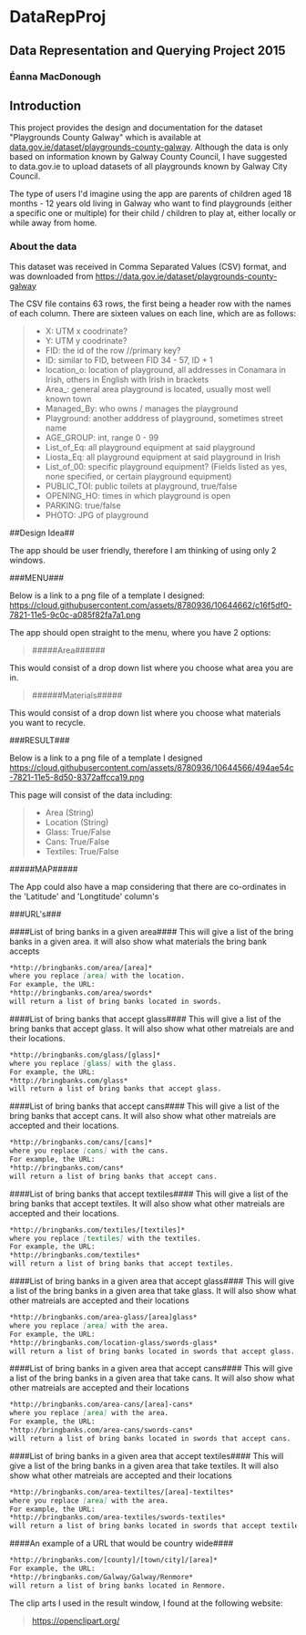 # DataRepProj
## Data Representation and Querying Project 2015
### Éanna MacDonough

## Introduction
This project provides the design and documentation for the dataset "Playgrounds County Galway" which is available at [data.gov.ie/dataset/playgrounds-county-galway](https://data.gov.ie/dataset/playgrounds-county-galway). Although the data is only based on information known by Galway County Council, I have suggested to data.gov.ie to upload datasets of all playgrounds known by Galway City Council.

The type of users I'd imagine using the app are parents of children aged 18 months - 12 years old living in Galway who want to find playgrounds (either a specific one or multiple) for their child / children to play at, either locally or while away from home.

### About the data

This dataset was received in Comma Separated Values (CSV) format, and was downloaded from https://data.gov.ie/dataset/playgrounds-county-galway

The CSV file contains 63 rows, the first being a header row with the names of each column. There are sixteen values on each line, which are as follows:

>    * X: UTM x coodrinate?
>    * Y: UTM y coodrinate?
>    * FID: the id of the row //primary key?
>    * ID: similar to FID, between FID 34 - 57, ID + 1
>    * location_o: location of playground, all addresses in Conamara in Irish, others in English with Irish in brackets
>    * Area_: general area playground is located, usually most well known town
>    * Managed_By: who owns / manages the playground
>    * Playground: another adddress of playground, sometimes street name
>    * AGE_GROUP: int, range 0 - 99
>    * List_of_Eq: all playground equipment at said playground
>    * Liosta_Eq: all playground equipment at said playground in Irish
>    * List_of_00: specific playground equipment? (Fields listed as yes, none specified, or certain playground equipment)
>    * PUBLIC_TOI: public toilets at playground, true/false
>    * OPENING_HO: times in which playground is open
>    * PARKING: true/false
>    * PHOTO: JPG of playground

##Design Idea##

The app should be user friendly, therefore I am thinking of using only 2 windows. 

###MENU###

Below is a link to a png file of a template I designed:
https://cloud.githubusercontent.com/assets/8780936/10644662/c16f5df0-7821-11e5-9c0c-a085f82fa7a1.png

The app should open straight to the menu, where you have 2 options:
> #####Area######
 
This would consist of a drop down list where you choose what area you are in.
 
> ######Materials#####

This would consist of a drop down list where you choose what materials you want to recycle.

###RESULT###

Below is a link to a png file of a template I designed
https://cloud.githubusercontent.com/assets/8780936/10644566/494ae54c-7821-11e5-8d50-8372affcca19.png

This page will consist of the data including:

>    * Area (String)
>    * Location (String)
>    * Glass: True/False
>    * Cans: True/False
>    * Textiles: True/False

#####MAP#####

The App could also have a map considering that there are co-ordinates in the 'Latitude' and 'Longtitude' column's

###URL's###

####List of bring banks in a given area####
This will give a list of the bring banks in a given area. it will also show what materials the bring bank accepts

```markdown
*http://bringbanks.com/area/[area]*
where you replace [area] with the location.
For example, the URL:
*http://bringbanks.com/area/swords*
will return a list of bring banks located in swords.
```

####List of bring banks that accept glass####
This will give a list of the bring banks that accept glass. It will also show what other matreials are and their locations.

```markdown
*http://bringbanks.com/glass/[glass]*
where you replace [glass] with the glass.
For example, the URL:
*http://bringbanks.com/glass*
will return a list of bring banks that accept glass.
```

####List of bring banks that accept cans####
This will give a list of the bring banks that accept cans. It will also show what other matreials are accepted and their locations.

```markdown
*http://bringbanks.com/cans/[cans]*
where you replace [cans] with the cans.
For example, the URL:
*http://bringbanks.com/cans*
will return a list of bring banks that accept cans.
```

####List of bring banks that accept textiles####
This will give a list of the bring banks that accept textiles. It will also show what other matreials are accepted and their locations.

```markdown
*http://bringbanks.com/textiles/[textiles]*
where you replace [textiles] with the textiles.
For example, the URL:
*http://bringbanks.com/textiles*
will return a list of bring banks that accept textiles.
```

####List of bring banks in a given area that accept glass####
This will give a list of the bring banks in a given area that take glass. It will also show what other matreials are accepted and their locations

```markdown
*http://bringbanks.com/area-glass/[area]glass*
where you replace [area] with the area.
For example, the URL:
*http://bringbanks.com/location-glass/swords-glass*
will return a list of bring banks located in swords that accept glass.
```

####List of bring banks in a given area that accept cans####
This will give a list of the bring banks in a given area that take cans. It will also show what other matreials are accepted and their locations

```markdown
*http://bringbanks.com/area-cans/[area]-cans*
where you replace [area] with the area.
For example, the URL:
*http://bringbanks.com/area-cans/swords-cans*
will return a list of bring banks located in swords that accept cans.
```

####List of bring banks in a given area that accept textiles####
This will give a list of the bring banks in a given area that take textiles. It will also show what other matreials are accepted and their locations

```markdown
*http://bringbanks.com/area-textiltes/[area]-textiltes*
where you replace [area] with the area.
For example, the URL:
*http://bringbanks.com/area-textiles/swords-textiles*
will return a list of bring banks located in swords that accept textiles.
```

####An example of a URL that would be country wide####

```markdown
*http://bringbanks.com/[county]/[town/city]/[area]*
For example, the URL:
*http://bringbanks.com/Galway/Galway/Renmore*
will return a list of bring banks located in Renmore.
```


The clip arts I used in the result window, I found at the following website:
> https://openclipart.org/
